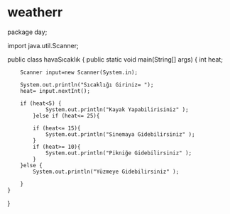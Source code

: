 # weatherr
package day;

import java.util.Scanner;

public class havaSıcaklık {
    public static void main(String[] args) {
        int heat;

        Scanner input=new Scanner(System.in);
        
        System.out.println("Sıcaklığı Giriniz= ");
        heat= input.nextInt();

        if (heat<5) {
                System.out.println("Kayak Yapabilirisiniz" );
            }else if (heat<= 25){

            if (heat<= 15){
                System.out.println("Sinemaya Gidebilirsiniz" );
            }
            if (heat>= 10){
                System.out.println("Pikniğe Gidebilirsiniz" );
            }
        }else {
            System.out.println("Yüzmeye Gidebilirsiniz" );
            
        }
    }
}
